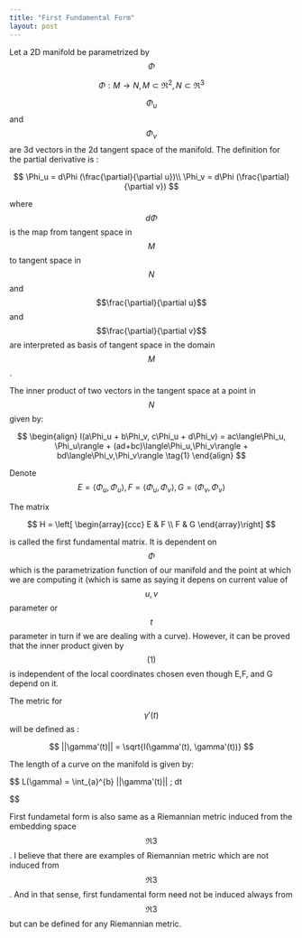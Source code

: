 ```yaml
---
title: "First Fundamental Form"
layout: post
---
```



Let a 2D manifold be parametrized by $$\Phi$$

$$
\Phi : M \rightarrow N, M \subset \Re^2, N \subset \Re^3
$$


$$\Phi_u$$ and $$\Phi_v$$ are 3d vectors in the 2d tangent space of the manifold. The definition for the partial derivative is :

$$
\Phi_u = d\Phi (\frac{\partial}{\partial u})\\
\Phi_v = d\Phi (\frac{\partial}{\partial v})
$$

where $$d\Phi$$ is the map from tangent space in $$M$$ to tangent space in $$N$$ and  $$\frac{\partial}{\partial u}$$ and $$\frac{\partial}{\partial v}$$ are interpreted as basis of tangent space in the domain $$M$$.

The inner product of two vectors in the tangent space at a point in $$N$$ given by:

$$ \begin{align}
I(a\Phi_u + b\Phi_v, c\Phi_u + d\Phi_v) = ac\langle\Phi_u, \Phi_u\rangle + (ad+bc)\langle\Phi_u,\Phi_v\rangle + bd\langle\Phi_v,\Phi_v\rangle  \tag{1} 
\end{align}
$$

Denote
$$
E = \langle\Phi_u, \Phi_u\rangle,
F = \langle\Phi_u,\Phi_v\rangle,
G = \langle\Phi_v,\Phi_v\rangle
$$

The matrix

$$
H =
\left[ \begin{array}{ccc}
E & F \\
F & G
\end{array}\right]
$$

is called the first fundamental matrix. It is dependent on $$\Phi$$ which is the parametrization function of our manifold and the point at which we are computing it (which is same as saying it depens on current value of $$u,v$$ parameter or $$t$$ parameter in turn if we are dealing with a curve). However, it can be proved that the inner product given by $$(1)$$ is independent of the local coordinates chosen even though E,F, and G depend on it.



The metric for $$\gamma'(t)$$ will be defined as :

$$
||\gamma'(t)|| = \sqrt{I(\gamma'(t), \gamma'(t))}
$$

The length of a curve on the manifold is given by:

$$
L(\gamma) = \int_{a}^{b} ||\gamma'(t)|| \; dt

$$




First fundametal form is also same as a Riemannian metric induced from the embedding space $$\Re3$$. I believe that there are examples of Riemannian metric which are not induced from $$\Re3$$. And in that sense, first fundamental form need not be induced always from $$\Re3$$ but can be defined for any Riemannian metric.
